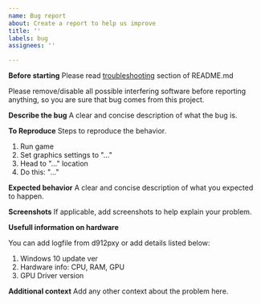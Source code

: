 ```yaml
---
name: Bug report
about: Create a report to help us improve
title: ''
labels: bug
assignees: ''

---
```


**Before starting**
Please read [troubleshooting](https://github.com/megai2/d912pxy#troubleshooting) section of README.md

Please remove/disable all possible interfering software before reporting anything, so you are sure that bug comes from this project.

**Describe the bug**
A clear and concise description of what the bug is.

**To Reproduce**
Steps to reproduce the behavior.

1. Run game
2. Set graphics settings to "..."
3. Head to "..." location
4. Do this: "..."

**Expected behavior**
A clear and concise description of what you expected to happen.

**Screenshots**
If applicable, add screenshots to help explain your problem.

**Usefull information on hardware**

You can add logfile from d912pxy or add details listed below:

1. Windows 10 update ver
2. Hardware info: CPU, RAM, GPU
3. GPU Driver version

**Additional context**
Add any other context about the problem here.
